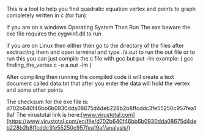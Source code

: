 This is a tool to help you find quadratic equation vertex and points to graph completely written in c (for fun)

If you are on a windows Operating System Then Run The exe beware the exe file requires the cygwin1.dll to run

if you are on Linux then either then go to the directory of the files after exctracting them and open terminal and type ./a.out to run the out file or to run this you can just compile the c file with gcc but put -lm example: ( gcc finding_the_vertex.c -o a.out -lm )

After compiling then running the compiled code it will create a text document called data.txt that after you enter the data will hold the vertex and some other points

The checksum for the exe file is: d702b640f46bb6b0930dda08675d4deb228b2b8ffcddc3fe55250c957fea19af
The virustotal link is here:[www.virustotal.com](https://www.virustotal.com/en/file/d702b640f46bb6b0930dda08675d4deb228b2b8ffcddc3fe55250c957fea19af/analysis/)
